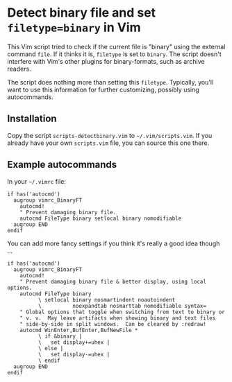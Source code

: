 Detect binary file and set `filetype=binary` in Vim
===================================================

This Vim script tried to check if the current file is "binary" using the
external command `file`.  If it thinks it is, `filetype` is set to `binary`.
The script doesn't interfere with Vim's other plugins for binary-formats, such
as archive readers.

The script does nothing more than setting this `filetype`.  Typically, you'll
want to use this information for further customizing, possibly using
autocommands.


Installation
------------

Copy the script `scripts-detectbinary.vim` to `~/.vim/scripts.vim`.  If you
already have your own `scripts.vim` file, you can source this one there.


Example autocommands
--------------------

In your `~/.vimrc` file:

```viml
if has('autocmd')
  augroup vimrc_BinaryFT
    autocmd!
    " Prevent damaging binary file.
    autocmd FileType binary setlocal binary nomodifiable
  augroup END
endif
```

You can add more fancy settings if you think it's really a good idea though ...

```viml
if has('autocmd')
  augroup vimrc_BinaryFT
    autocmd!
    " Prevent damaging binary file & better display, using local options.
    autocmd FileType binary
          \ setlocal binary nosmartindent noautoindent
          \          noexpandtab nosmarttab nomodifiable syntax=
    " Global options that toggle when switching from text to binary or
    " v. v.  May leave artifacts when showing binary and text files
    " side-by-side in split windows.  Can be cleared by :redraw!
    autocmd WinEnter,BufEnter,BufNewFile *
          \ if &binary |
          \   set display+=uhex |
          \ else |
          \   set display-=uhex |
          \ endif
  augroup END
endif
```

<!--
vim: ai formatoptions=12tcaqn spell spelllang=en
-->
